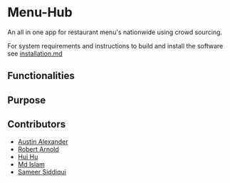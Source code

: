 # Menu-Hub
An all in one app for restaurant menu's nationwide using crowd sourcing.  


For system requirements and instructions to build and install the software see [installation.md](https://github.com/WSU-4110/Menu-Hub/blob/master/installation.md)


## Functionalities

## Purpose

## Contributors
- [Austin Alexander](https://github.com/AustinAlexand25)
- [Robert Arnold](https://github.com/rjaii)
- [Hui Hu](https://github.com/HuiHu826)
- [Md Islam](https://github.com/mdislam1)
- [Sameer Siddiqui](https://github.com/ssiddiqui87)
